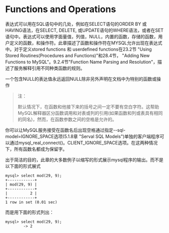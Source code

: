 # Functions and Operations

表达式可以用在SQL语句中的几处，例如在SELECT语句的ORDER BY 或 HAVING语法，在SELECT, DELETE, 或UPDATE语句的WHERE语法，或者在SET语句中。表达式可以使用字面量值，列值，NULL，内置的函数，存储的函数，用户定义的函数，和操作符。此章描述了函数和操作符在MYSQL允许出现在表达式中。对于定义stored functions 和 userdefined functions在23.2节 "Using Stored Routines\(Procedures and Functions\)"和28.4节， "Adding New Functions to MySQL"。9.2.4节"Function Name Parsing and Resolution"，描述了服务解释引用不同种类函数的规则。

一个包含NULL的表达值永远返回NULL除非另外声明在文档中为特别的函数或操作

> 注：
>
> 默认情况下，在函数和他接下来的括号之间一定不要有空白字符。这帮助MySQL解释器区分函数调用和对表或列的引用\(如果函数和列或表具有相同的同名\)，然而，在函数参数之间的空格是允许的。

你可以让MySQL服务接受在函数名后出现空格通过指定--sql-model=IGNORE\_SPACE选项\(5.1.8章 "Serval SQL Models"\)单独的客户端程序可以通过mysql\_real\_connect\(\)。CLIENT\_IGNORE\_SPACE选项。在这两种情况下，所有函数名都成为保留字。

出于简洁的目的，此章的大多数例子以缩写的形式展示mysql程序的输出。而不是以下面的形式展式

```
mysql> select mod(29, 9);
+------------+
| mod(29, 9) |
+------------+
|          2 |
+------------+
1 row in set (0.01 sec)
```

而是用下面的形式列出：

```
mysql> select mod(29, 9);
        -> 2
```



